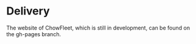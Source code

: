 # Delivery

The website of ChowFleet, which is still in development, can be found on the gh-pages branch.
